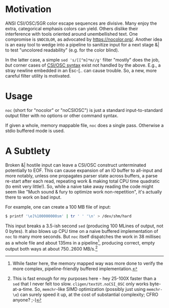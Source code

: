 Motivation
==========
ANSI CSI/OSC/SGR color escape sequences are divisive.  Many enjoy the extra,
categorical emphasis colors can yield.  Others dislike their interference with
tools oriented around unembellished text.  One compromise is `$NOCOLOR`, as
advocated by https://nocolor.org/.  Another idea is an easy tool to wedge into a
pipeline to sanitize input for a next stage &| to test "uncolored readability"
(e.g. for the color blind).

In the latter case, a simple `sed 's/[[^m]*m//g'` filter "mostly" does the job,
*but* corner cases of [CSI/OSC syntax](en.wikipedia.org/wiki/ANSI_escape_code)
exist not handled by the above.  E.g., a stray newline embedded in an Esc-[..
can cause trouble.  So, a new, more careful filter utility is motivated.

Usage
=====
`noc` (short for "nocolor" or "noCSIOSC") is just a standard input-to-standard
output filter with no options or other command syntax.

If given a whole, memory mappable file, `noc` does a single pass.  Otherwise a
stdio buffered mode is used.

A Subtlety
==========
Broken &| hostile input can leave a CSI/OSC construct unterminated potentially
to EOF.  This can cause expansion of an IO buffer to all-input and more notably,
unless one propagates parser state across buffers, a parse re-start after each
read, repeating work & making total CPU time quadratic (to emit very little!).
So, while a naive take away reading the code might seem like "Much sound & fury
to optimize work non-repetition", it's actually there to work on bad input.

For example, one can create a 100 MB file of input:
```sh
$ printf '\e]%100000000sm' | tr ' ' '\n' > /dev/shm/hard
```
This input breaks a 3.5-ish second `sed` (producing 100 MLines of output, not 0
bytes).  It also blows up CPU time on a naive buffered implementation of `noc`
to many more seconds.  But `noc` itself dispatches the work in 38 millisec as a
whole file and about 135ms in a pipeline[^1], producing correct, empty output
both ways at about 750..2600 MB/s.[^2]

[^1]: While faster here, the memory mapped way was more done to verify the more
complex, pipeline-friendly buffered implementation.

[^2]: This is fast enough for my purposes here - hey 25-100X faster than a `sed`
that I never felt too slow. `cligen/textUt.noCSI_OSC` only works byte-at-a-time.
So, `memchr`-like SIMD optimization (possibly just using `memchr-\e`) can surely
speed it up, at the cost of substantial complexity; CFRO anyone?  ;-)
